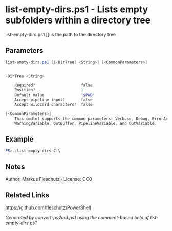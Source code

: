 # list-empty-dirs.ps1 - Lists empty subfolders within a directory tree

list-empty-dirs.ps1 [<DirTree>]
<DirTree> is the path to the directory tree

## Parameters
```powershell
list-empty-dirs.ps1 [[-DirTree] <String>] [<CommonParameters>]


-DirTree <String>
    
    Required?                    false
    Position?                    1
    Default value                "$PWD"
    Accept pipeline input?       false
    Accept wildcard characters?  false

[<CommonParameters>]
    This cmdlet supports the common parameters: Verbose, Debug, ErrorAction, ErrorVariable, WarningAction, 
    WarningVariable, OutBuffer, PipelineVariable, and OutVariable.
```

## Example
```powershell
PS>./list-empty-dirs C:\
```


## Notes
Author: Markus Fleschutz · License: CC0

## Related Links
https://github.com/fleschutz/PowerShell

*Generated by convert-ps2md.ps1 using the comment-based help of list-empty-dirs.ps1*
